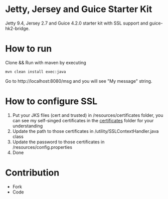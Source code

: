 # Jetty, Jersey and Guice Starter Kit

Jetty 9.4, Jersey 2.7 and Guice 4.2.0 starter kit with SSL support and guice-hk2-bridge.

# How to run
Clone && Run with maven by executing
```
mvn clean install exec:java
```

Go to http://localhost:8080/msg and you will see "My message" string.

# How to configure SSL
1) Put your JKS files (cert and trusted) in /resources/certificates folder,
you can see my self-singed certificates in the [certificates](/src/main/resources/certificates/) folder for your understanding
2) Update the path to those certificates in /utility/SSLContextHandler.java class
3) Update the password to those certificates in /resources/config.properties
4) Done

# Contribution
 - Fork
 - Code